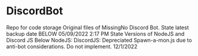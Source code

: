 # DiscordBot
Repo for code storage
Original files of MissingNo Discord Bot.
State latest backup date BELOW
05/09/2022 2:17 PM
State Versions of NodeJS and Discord JS Below
NodeJS:
DiscordJS:
Depreciated Spawn-a-mon.js due to anti-bot considerations. Do not implement. 12/1/2022
